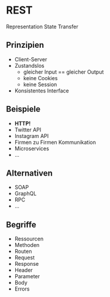REST
===

Representation State Transfer



Prinzipien
---

- Client-Server
- Zustandslos
	- gleicher Input == gleicher Output
	- keine Cookies
	- keine Session
- Konsistentes Interface

Beispiele
---

- **HTTP!** 
- Twitter API
- Instagram API
- Firmen zu Firmen Kommunikation
- Microservices
- ...

Alternativen
---

- SOAP
- GraphQL
- RPC
- ...

Begriffe
---

* Ressourcen
* Methoden
* Routen
* Request
* Response
* Header
* Parameter
* Body
* Errors